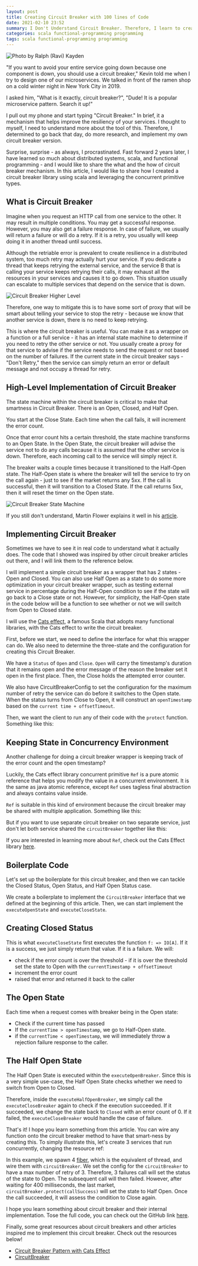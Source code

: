 ```yaml
---
layout: post
title: Creating Circuit Breaker with 100 lines of Code
date: 2021-02-10 23:52
summary: I Don't Understand Circuit Breaker. Therefore, I learn to create one ... with 100 Lines of Code
categories: scala functional-programming programming
tags: scala functional-programming programming
---
```


![Photo by Ralph (Ravi) Kayden](https://images.unsplash.com/photo-1601462904263-f2fa0c851cb9?ixid=MXwxMjA3fDB8MHxwaG90by1wYWdlfHx8fGVufDB8fHw%3D&ixlib=rb-1.2.1&auto=format&fit=crop&w=584&q=80)


"If you want to avoid your entire service going down because one component is down, you should use a circuit breaker," Kevin told me when I try to design one of our microservices. We talked in front of the ramen shop on a cold winter night in New York City in 2019. 

I asked him, "What is it exactly, circuit breaker?", "Dude! It is a popular microservice pattern. Search it up!" 

I pull out my phone and start typing "Circuit Breaker." In brief, it a mechanism that helps improve the resiliency of your services. I thought to myself, I need to understand more about the tool of this. Therefore, I determined to go back that day, do more research, and implement my own circuit breaker version.

Surprise, surprise - as always, I procrastinated. Fast forward 2 years later, I have learned so much about distributed systems, scala, and functional programming - and I would like to share the what and the how of circuit breaker mechanism. In this article, I would like to share how I created a circuit breaker library using scala and leveraging the concurrent primitive types.


## What is Circuit Breaker
Imagine when you request an HTTP call from one service to the other. It may result in multiple conditions. You may get a successful response. However, you may also get a failure response. In case of failure, we usually will return a failure or will do a retry. If it is a retry, you usually will keep doing it in another thread until success. 

Although the retriable error is prevalent to create resilience in a distributed system, too much retry may actually hurt your service. If you dedicate a thread that keeps retrying the external service, and the service B that is calling your service keeps retrying their calls, it may exhaust all the resources in your services and causes it to go down. This situation usually can escalate to multiple services that depend on the service that is down.

<img src="{{site.baseurl}}/images/creating-circuit-breaker-with-100-lines-of-code/Circuit Breaker Higher Level.png" alt="Circuit Breaker Higher Level"/>


Therefore, one way to mitigate this is to have some sort of proxy that will be smart about telling your service to stop the retry - because we know that another service is down, there is no need to keep retrying. 

This is where the circuit breaker is useful. You can make it as a wrapper on a function or a full service - it has an internal state machine to determine if you need to retry the other service or not. You usually create a proxy for that service to advise if the service needs to send the request or not based on the number of failures. If the current state in the circuit breaker says - "Don't Retry," then the service can simply return an error or default message and not occupy a thread for retry.

## High-Level Implementation of Circuit Breaker
The state machine within the circuit breaker is critical to make that smartness in Circuit Breaker. There is an Open, Closed, and Half Open. 

You start at the Close State. Each time when the call fails, it will increment the error count. 

Once that error count hits a certain threshold, the state machine transforms to an Open State. In the Open State, the circuit breaker will advise the service not to do any calls because it is assumed that the other service is down. Therefore, each incoming call to the service will simply reject it.

The breaker waits a couple times because it transitioned to the Half-Open state. The Half-Open state is where the breaker will tell the service to try on the call again - just to see if the market returns any 5xx. If the call is successful, then it will transition to a Closed State. If the call returns 5xx, then it will reset the timer on the Open state.

<img src="{{site.baseurl}}/images/creating-circuit-breaker-with-100-lines-of-code/Circuit Breaker State Machine.png" alt="Circuit Breaker State Machine"/>

If you still don't understand, Martin Flower explains it well in his [article](https://martinfowler.com/bliki/CircuitBreaker.html). 


## Implementing Circuit Breaker
Sometimes we have to see it in real code to understand what it actually does. The code that I showed was inspired by other circuit breaker articles out there, and I will link them to the reference below. 

I will implement a simple circuit breaker as a wrapper that has 2 states - Open and Closed. You can also use Half Open as a state to do some more optimization in your circuit breaker wrapper, such as testing external service in percentage during the Half-Open condition to see if the state will go back to a Close state or not. However, for simplicity, the Half-Open state in the code below will be a function to see whether or not we will switch from Open to Closed state.


I will use the [Cats effect](https://typelevel.org/cats-effect/), a famous Scala that adopts many functional libraries, with the Cats effect to write the circuit breaker.

First, before we start, we need to define the interface for what this wrapper can do. We also need to determine the three-state and the configuration for creating this Circuit Breaker.

<script src="https://gist.github.com/edwardGunawan/16f2514b32e613f6d9513246cec15d7b.js"></script>

We have a `Status` of `Open` and `Close`. `Open` will carry the timestamp's duration that it remains open and the error message of the reason the breaker set it open in the first place. Then, the Close holds the attempted error counter. 

We also have CircuitBreakerConfig to set the configuration for the maximum number of retry the service can do before it switches to the Open state. When the status turns from Close to Open, it will construct an `openTimestamp` based on the `current time + offsetTimeout`.


Then, we want the client to run any of their code with the `protect` function. Something like this:

<script src="https://gist.github.com/edwardGunawan/964f20ca6a2991e491a90bcbc7fac984.js"></script>

## Keeping State in Concurrency Environment
Another challenge for doing a circuit breaker wrapper is keeping track of the error count and the open timestamp?

Luckily, the Cats effect library concurrent primitive `Ref` is a pure atomic reference that helps you modify the value in a concurrent environment. It is the same as java atomic reference, except `Ref` uses tagless final abstraction and always contains value inside. 

`Ref` is suitable in this kind of environment because the circuit breaker may be shared with multiple application. Something like this:

<script src="https://gist.github.com/edwardGunawan/2bcbb4c0a225bd6e831cd564f30dbf8e.js"></script>


But if you want to use separate circuit breaker on two separate service, just don't let both service shared the `circuitBreaker` together like this:

<script src="https://gist.github.com/edwardGunawan/464b26d7a97d22a5fabf00e98b611563.js"></script>

If you are interested in learning more about `Ref`, check out the Cats Effect library [here](https://typelevel.org/cats-effect/).


## Boilerplate Code
Let's set up the boilerplate for this circuit breaker, and then we can tackle the Closed Status, Open Status, and Half Open Status case.

<script src="https://gist.github.com/edwardGunawan/4f31e0675257985a5c2a73f7d4e26754.js"></script>

We create a boilerplate to implement the `CircuitBreaker` interface that we defined at the beginning of this article. Then, we can start implement the `executeOpenState` and `executeCloseState`.

## Creating Closed Status
This is what `executeCloseState` first executes the function `f: => IO[A]`. If it is a success, we just simply return that value. If it is a failure. We will:
- check if the error count is over the threshold - if it is over the threshold set the state to Open with the `currentTimestamp + offsetTimeout`
- increment the error count
- raised that error and returned it back to the caller

<script src="https://gist.github.com/edwardGunawan/4b845347be36e449c1da1a72efc7eb6d.js"></script>

## The Open State
Each time when a request comes with breaker being in the Open state:
- Check if the current time has passed
- If the `currentTime > openTimestamp`, we go to Half-Open state.
- if the `currentTime < openTimestamp`, we will immediately throw a rejection failure response to the caller.

<script src="https://gist.github.com/edwardGunawan/06c686a4ad1047cb6ea2e1144c311e42.js"></script>


## The Half Open State
The Half Open State is executed within the `executeOpenBreaker`. Since this is a very simple use-case, the Half Open State checks whether we need to switch from Open to Closed. 

Therefore, inside the `executeHalfOpenBreaker`, we simply call the `executeCloseBreaker` again to check if the execution succeeded. If it succeeded, we change the state back to `Closed` with an error count of 0. If it failed, the `executeCloseBreaker` would handle the case of failure.


<script src="https://gist.github.com/edwardGunawan/18968327ae2ede057f1c053907a1a7d2.js"></script>

That's it! I hope you learn something from this article. You can wire any function onto the circuit breaker method to have that smart-ness by creating this. To simply illustrate this, let's create 3 services that run concurrently, changing the resource ref:


<script src="https://gist.github.com/edwardGunawan/a94117f57a7289530759a0700ac684ca.js"></script>

In this example, we spawn 4 [fiber](https://typelevel.org/cats-effect/datatypes/fiber.html), which is the equivalent of thread, and wire them with `circuitBreaker`. We set the config for the `circuitBreaker` to have a max number of retry of 3. Therefore, 3 failures call will set the status of the state to Open. The subsequent call will then failed. However, after waiting for 400 milliseconds, the last market, `circuitBreaker.protect(callSuccess)` will set the state to Half Open. Once the call succeeded, it will assess the condition to Close again. 

I hope you learn something about circuit breaker and their internal implementation. Tose the full code, you can check out the GitHub link [here](https://github.com/edwardGunawan/Blog-Tutorial/blob/master/ScalaTutorial/circuitBreaker/src/main/scala/circuitBreaker/CircuitBreaker.scala). 

Finally, some great resources about circuit breakers and other articles inspired me to implement this circuit breaker. Check out the resources below!
- [Circuit Breaker Pattern with Cats Effect](https://levelup.gitconnected.com/circuit-breaker-pattern-with-cats-effect-25947d0a4cba)
- [CircuitBreaker](https://martinfowler.com/bliki/CircuitBreaker.html)



